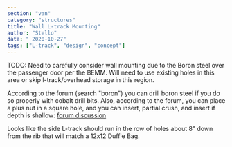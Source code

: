 ```yaml
---
section: "van"
category: "structures"
title: "Wall L-track Mounting"
author: "Stello"
data: " 2020-10-27"
tags: ["L-track", "design", "concept"]
---
```


TODO: Need to carefully consider wall mounting due to the Boron steel over the passenger door per the BEMM.  Will need to use existing holes in this area or skip l-track/overhead storage in this region.

According to the forum (search "boron") you can drill boron steel if you do so properly with cobalt drill bits.  Also, according to the forum, you can place a plus nut in a square hole, and you can insert, partial crush, and insert if depth is shallow: [forum discussion](https://www.fordtransitusaforum.com/threads/several-plusnut-questions-different-size-holes.67194/)

Looks like the side L-track should run in the row of holes about 8" down from the rib that will match a 12x12 Duffle Bag.

